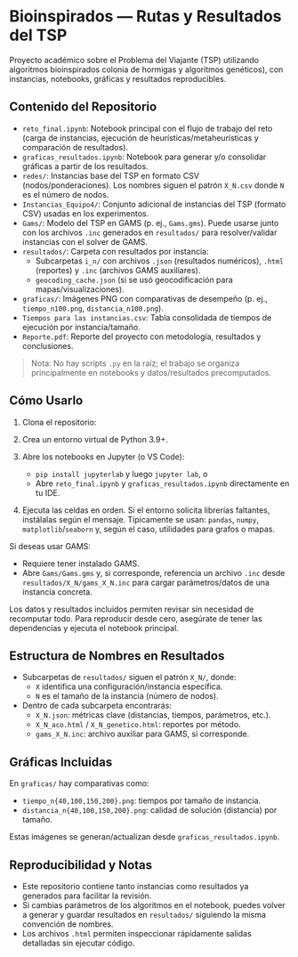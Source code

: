 # Bioinspirados — Rutas y Resultados del TSP

Proyecto académico sobre el Problema del Viajante (TSP) utilizando algoritmos bioinspirados colonia de hormigas y algoritmos genéticos), con instancias, notebooks, gráficas y resultados reproducibles.

## Contenido del Repositorio

- `reto_final.ipynb`: Notebook principal con el flujo de trabajo del reto (carga de instancias, ejecución de heurísticas/metaheurísticas y comparación de resultados).
- `graficas_resultados.ipynb`: Notebook para generar y/o consolidar gráficas a partir de los resultados.
- `redes/`: Instancias base del TSP en formato CSV (nodos/ponderaciones). Los nombres siguen el patrón `X_N.csv` donde `N` es el número de nodos.
- `Instancias_Equipo4/`: Conjunto adicional de instancias del TSP (formato CSV) usadas en los experimentos.
- `Gams/`: Modelo del TSP en GAMS (p. ej., `Gams.gms`). Puede usarse junto con los archivos `.inc` generados en `resultados/` para resolver/validar instancias con el solver de GAMS.
- `resultados/`: Carpeta con resultados por instancia:
  - Subcarpetas `i_n/` con archivos `.json` (resultados numéricos), `.html` (reportes) y `.inc` (archivos GAMS auxiliares).
  - `geocoding_cache.json` (si se usó geocodificación para mapas/visualizaciones).
- `graficas/`: Imágenes PNG con comparativas de desempeño (p. ej., `tiempo_n100.png`, `distancia_n100.png`).
- `Tiempos para las instancias.csv`: Tabla consolidada de tiempos de ejecución por instancia/tamaño.
- `Reporte.pdf`: Reporte del proyecto con metodología, resultados y conclusiones.

> Nota: No hay scripts `.py` en la raíz; el trabajo se organiza principalmente en notebooks y datos/resultados precomputados.

## Cómo Usarlo

1. Clona el repositorio:
   
2. Crea un entorno virtual de Python 3.9+.
3. Abre los notebooks en Jupyter (o VS Code):
   - `pip install jupyterlab` y luego `jupyter lab`, o
   - Abre `reto_final.ipynb` y `graficas_resultados.ipynb` directamente en tu IDE.
4. Ejecuta las celdas en orden. Si el entorno solicita librerías faltantes, instálalas según el mensaje. Típicamente se usan: `pandas`, `numpy`, `matplotlib`/`seaborn` y, según el caso, utilidades para grafos o mapas.

Si deseas usar GAMS:
- Requiere tener instalado GAMS.
- Abre `Gams/Gams.gms` y, si corresponde, referencia un archivo `.inc` desde `resultados/X_N/gams_X_N.inc` para cargar parámetros/datos de una instancia concreta.

Los datos y resultados incluidos permiten revisar sin necesidad de recomputar todo. Para reproducir desde cero, asegúrate de tener las dependencias y ejecuta el notebook principal.

## Estructura de Nombres en Resultados

- Subcarpetas de `resultados/` siguen el patrón `X_N/`, donde:
  - `X` identifica una configuración/instancia específica.
  - `N` es el tamaño de la instancia (número de nodos).
- Dentro de cada subcarpeta encontrarás:
  - `X_N.json`: métricas clave (distancias, tiempos, parámetros, etc.).
  - `X_N_aco.html` / `X_N_genetico.html`: reportes por método.
  - `gams_X_N.inc`: archivo auxiliar para GAMS, si corresponde.

## Gráficas Incluidas

En `graficas/` hay comparativas como:
- `tiempo_n{40,100,150,200}.png`: tiempos por tamaño de instancia.
- `distancia_n{40,100,150,200}.png`: calidad de solución (distancia) por tamaño.

Estas imágenes se generan/actualizan desde `graficas_resultados.ipynb`.

## Reproducibilidad y Notas

- Este repositorio contiene tanto instancias como resultados ya generados para facilitar la revisión.
- Si cambias parámetros de los algoritmos en el notebook, puedes volver a generar y guardar resultados en `resultados/` siguiendo la misma convención de nombres.
- Los archivos `.html` permiten inspeccionar rápidamente salidas detalladas sin ejecutar código.


